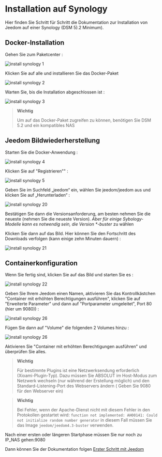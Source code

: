 # Installation auf Synology

Hier finden Sie Schritt für Schritt die Dokumentation zur Installation von Jeedom auf einer Synology (DSM 5).2 Minimum).

## Docker-Installation

Gehen Sie zum Paketcenter :

![install synology 1](images/install_synology_1.PNG)

Klicken Sie auf alle und installieren Sie das Docker-Paket

![install synology 2](images/install_synology_2.PNG)

Warten Sie, bis die Installation abgeschlossen ist :

![install synology 3](images/install_synology_3.PNG)

> **Wichtig**
>
> Um auf das Docker-Paket zugreifen zu können, benötigen Sie DSM 5.2 und ein kompatibles NAS

## Jeedom Bildwiederherstellung

Starten Sie die Docker-Anwendung :

![install synology 4](images/install_synology_4.PNG)

Klicken Sie auf "Registrieren"" :

![install synology 5](images/install_synology_5.PNG)

Geben Sie im Suchfeld „jeedom“ ein, wählen Sie jeedom/jeedom aus und klicken Sie auf „Herunterladen“ :

![install synology 20](images/install_synology_20.PNG)

Bestätigen Sie dann die Versionsanforderung, am besten nehmen Sie die neueste (nehmen Sie die neueste Version).
 _Aber für einige Sybology-Modelle kann es notwendig sein, die Version *-buster_ zu wählen

Klicken Sie dann auf das Bild. Hier können Sie den Fortschritt des Downloads verfolgen (kann einige zehn Minuten dauern) :

![install synology 21](images/install_synology_21.PNG)

## Containerkonfiguration

Wenn Sie fertig sind, klicken Sie auf das Bild und starten Sie es :

![install synology 22](images/install_synology_22.PNG)

Geben Sie Ihrem Jeedom einen Namen, aktivieren Sie das Kontrollkästchen "Container mit erhöhten Berechtigungen ausführen", klicken Sie auf "Erweiterte Parameter" und dann auf "Portparameter umgeleitet", Port 80 (hier um 9080)) :

![install synology 26](images/install_synology_23.PNG)

Fügen Sie dann auf "Volume" die folgenden 2 Volumes hinzu :

![install synology 26](images/install_synology_24.PNG)

Aktivieren Sie "Container mit erhöhten Berechtigungen ausführen" und überprüfen Sie alles.

> **Wichtig**
>
> Für bestimmte Plugins ist eine Netzwerksendung erforderlich (Xioami-Plugin-Typ). Dazu müssen Sie ABSOLUT im Host-Modus zum Netzwerk wechseln (nur während der Erstellung möglich) und den Standard-Listening-Port des Webservers ändern ( Geben Sie 9080 für den Webserver ein)

> **Wichtig**
>
> Bei Fehler, wenn der Apache-Dienst nicht mit diesem Fehler in den Protokollen gestartet wird: ```function not implemented: AH00141: Could not initialize random number generator``` in diesem Fall müssen Sie das Image `jeedom/jeedom4.3-buster` verwenden.

Nach einer ersten oder längeren Startphase müssen Sie nur noch zu IP_NAS gehen:9080

Dann können Sie der Dokumentation folgen [Erster Schritt mit Jeedom](https://doc.jeedom.com/de_DE/premiers-pas/index)
